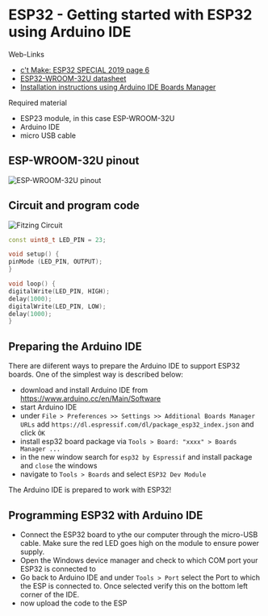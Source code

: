 # ESP32 - Getting started with ESP32 using Arduino IDE

Web-Links

- [c't Make: ESP32 SPECIAL 2019 page 6](https://shop.heise.de/katalog/make-esp32-special)
- [ESP32-WROOM-32U datasheet](https://www.espressif.com/sites/default/files/documentation/esp32-wroom-32d_esp32-wroom-32u_datasheet_en.pdf)
- [Installation instructions using Arduino IDE Boards Manager](https://github.com/espressif/arduino-esp32/blob/master/docs/arduino-ide/boards_manager.md)

Required material

- ESP23 module, in this case ESP-WROOM-32U
- Arduino IDE
- micro USB cable
  
## ESP-WROOM-32U pinout

![ESP-WROOM-32U pinout](https://github.com/yz88/esp32_basic_blink/blob/master/fritzing/esp32-DevKitC-pinout.png)

## Circuit and program code

![Fitzing Circuit](https://github.com/yz88/esp32_basic_blink/blob/master/fritzing/esp32_basic_blink_Steckplatine.png)

```cpp
const uint8_t LED_PIN = 23;

void setup() {
pinMode (LED_PIN, OUTPUT);
}

void loop() {
digitalWrite(LED_PIN, HIGH);
delay(1000);
digitalWrite(LED_PIN, LOW);
delay(1000);
}
```

## Preparing the Arduino IDE

There are diiferent ways to prepare the Arduino IDE to support ESP32 boards. One of the simplest way is described below:

- download and install Arduino IDE from <https://www.arduino.cc/en/Main/Software>
- start Arduino IDE
- under `File > Preferences >> Settings >> Additional Boards Manager URLs` add `https://dl.espressif.com/dl/package_esp32_index.json` and click `ÒK`
- install esp32 board package via `Tools > Board: "xxxx" > Boards Manager ...`
- in the new window search for `esp32 by Espressif` and install package and `close` the windows
- navigate to `Tools > Boards` and select `ESP32 Dev Module`

The Arduino IDE is prepared to work with ESP32!

## Programming ESP32 with Arduino IDE

- Connect the ESP32 board to ythe our computer through the micro-USB cable. Make sure the red LED goes high on the module to ensure power supply.
- Open the Windows device manager and check to which COM port your ESP32 is connected to
- Go back to Arduino IDE and under `Tools > Port` select the Port to which the ESP is connected to. Once selected verify this on the bottom left corner of the IDE.
- now upload the code to the ESP
